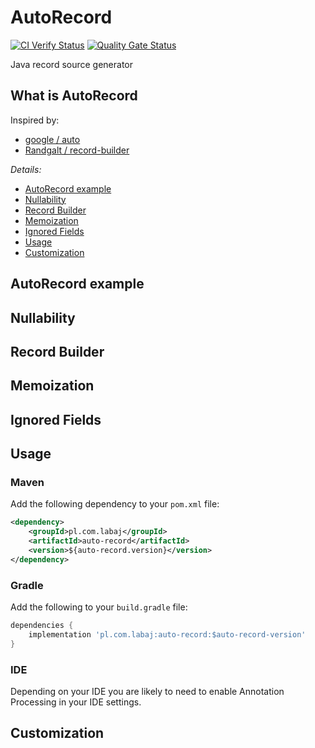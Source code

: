 # AutoRecord

[![CI Verify Status](https://github.com/pawellabaj/auto-record/actions/workflows/verify.yml/badge.svg?branch=main)](https://github.com/pawellabaj/auto-record/actions/workflows/verify.yml) [![Quality Gate Status](https://sonarcloud.io/api/project_badges/measure?project=pawellabaj%3Aauto-record&metric=alert_status)](https://sonarcloud.io/summary/new_code?id=pawellabaj%3Aauto-record)

Java record source generator

## What is AutoRecord

Inspired by:
* [google / auto](https://github.com/google/auto)
* [Randgalt / record-builder](https://github.com/Randgalt/record-builder)

_Details:_
* [AutoRecord example](#autorecord-example)
* [Nullability](#nullability)
* [Record Builder](#record-builder)
* [Memoization](#memoization)
* [Ignored Fields](#ignored-fields)
* [Usage](#usage)
* [Customization](#customization)

## AutoRecord example
## Nullability
## Record Builder
## Memoization
## Ignored Fields

## Usage

### Maven

Add the following dependency to your `pom.xml` file:

```xml
<dependency>
    <groupId>pl.com.labaj</groupId>
    <artifactId>auto-record</artifactId>
    <version>${auto-record.version}</version>
</dependency>
```

### Gradle

Add the following to your `build.gradle` file:

```groovy
dependencies {
    implementation 'pl.com.labaj:auto-record:$auto-record-version'
}
```

### IDE

Depending on your IDE you are likely to need to enable Annotation Processing in your IDE settings.

## Customization
